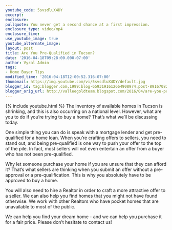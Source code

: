 ```yaml
---
youtube_code: 5svsdluX4DY
excerpt:
enclosure:
pullquote: You never get a second chance at a first impression.
enclosure_type: video/mp4
enclosure_time:
use_youtube_image: true
youtube_alternate_image:
layout: post
title: Are You Pre-Qualified in Tucson?
date: '2016-04-18T09:28:00.000-07:00'
author: Vyral Admin
tags:
- Home Buyer Tips
modified_time: '2016-04-18T12:00:52.316-07:00'
thumbnail: https://img.youtube.com/vi/5svsdluX4DY/default.jpg
blogger_id: tag:blogger.com,1999:blog-6593191612664908974.post-8916708297942146701
blogger_orig_url: http://valleegoldteam.blogspot.com/2016/04/are-you-pre-qualified-in-tucson.html
---
```

{% include youtube.html %}
The inventory of available homes in Tucson is shrinking, and this is also occurring on a national level. However, what are you to do if you’re trying to buy a home? That’s what we’ll be discussing today.

One simple thing you can do is speak with a mortgage lender and get pre-qualified for a home loan. When you’re crafting offers to sellers, you need to stand out, and being pre-qualified is one way to push your offer to the top of the pile. In fact, most sellers will not even entertain an offer from a buyer who has not been pre-qualified.

Why let someone purchase your home if you are unsure that they can afford it? That’s what sellers are thinking when you submit an offer without a pre-approval or a pre-qualification. This is why you absolutely have to be approved to buy a home.

You will also need to hire a Realtor in order to craft a more attractive offer to a seller. We can also help you find homes that you might not have found otherwise. We work with other Realtors who have pocket homes that are unavailable to most of the public.

We can help you find your dream home - and we can help you purchase it for a fair price. Please don’t hesitate to contact us!
